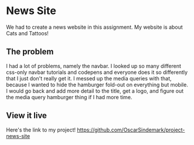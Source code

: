 # News Site

We had to create a news website in this assignment. My website is about Cats and Tattoos!

## The problem

I had a lot of problems, namely the navbar. I looked up so many different css-only navbar tutorials and codepens and everyone does it so differently that I just don't really get it. I messed up the media queries with that, because I wanted to hide the hamburger fold-out on everything but mobile. I would go back and add more detail to the title, get a logo, and figure out the media query hamburger thing if I had more time.

## View it live
Here's the link to my project! https://github.com/OscarSindemark/project-news-site
